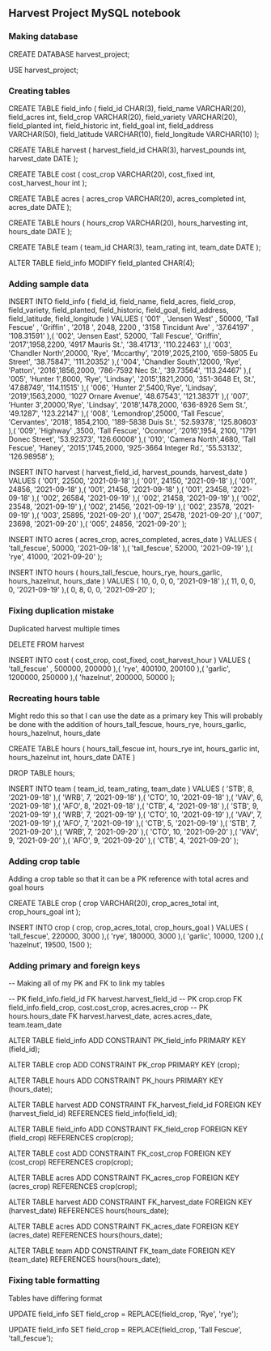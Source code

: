 ## Harvest Project MySQL notebook

### Making database

CREATE DATABASE harvest_project;

USE harvest_project;

### Creating tables

CREATE TABLE field_info (
field_id CHAR(3),
field_name VARCHAR(20),
field_acres int,
field_crop VARCHAR(20),
field_variety VARCHAR(20),
field_planted int,
field_historic int,
field_goal int,
field_address VARCHAR(50),
field_latitude VARCHAR(10),
field_longitude VARCHAR(10)
);

CREATE TABLE harvest (
harvest_field_id CHAR(3),
harvest_pounds int,
harvest_date DATE
);

CREATE TABLE cost (
cost_crop VARCHAR(20),
cost_fixed int,
cost_harvest_hour int
);

CREATE TABLE acres (
acres_crop VARCHAR(20),
acres_completed int,
acres_date DATE
);

CREATE TABLE hours (
hours_crop VARCHAR(20),
hours_harvesting int,
hours_date DATE
);

CREATE TABLE team (
team_id CHAR(3),
team_rating int,
team_date DATE
);

ALTER TABLE field_info
MODIFY field_planted CHAR(4);

### Adding sample data

INSERT INTO field_info (
field_id, field_name, field_acres, field_crop, 
field_variety, field_planted, field_historic, 
field_goal, field_address, field_latitude, field_longitude
) 
VALUES
	(
		'001' , 'Jensen West' , 50000, 'Tall Fescue' , 'Griffin' , '2018 ', 2048, 2200 , '3158 Tincidunt Ave' , '37.64197' , '108.31591'
	),(
		'002', 'Jensen East', 52000, 'Tall Fescue', 'Griffin', '2017',1958,2200, '4917 Mauris St.', '38.41713', '110.22463'
	),(
		'003', 'Chandler North',20000, 'Rye', 'Mccarthy', '2019',2025,2100, '659-5805 Eu Street', '38.75847', '111.20352'
	),(
		'004', 'Chandler South',12000, 'Rye', 'Patton', '2016',1856,2000, '786-7592 Nec St.', '39.73564', '113.24467'
	),(
		'005', 'Hunter 1',8000, 'Rye', 'Lindsay', '2015',1821,2000, '351-3648 Et, St.', '47.88749', '114.11515'
	),(
		'006', 'Hunter 2',5400,'Rye', 'Lindsay', '2019',1563,2000, '1027 Ornare Avenue', '48.67543', '121.38371'
	),(
		'007', 'Hunter 3',20000,'Rye', 'Lindsay', '2018',1478,2000, '636-8926 Sem St.', '49.1287', '123.22147'
	),(
		'008', 'Lemondrop',25000, 'Tall Fescue', 'Cervantes', '2018', 1854,2100, '189-5838 Duis St.', '52.59378', '125.80603'
	),(
		'009', 'Highway' ,3500, 'Tall Fescue', 'Oconnor', '2016',1954, 2100, '1791 Donec Street', '53.92373', '126.60008'
	),(
		'010', 'Camera North',4680, 'Tall Fescue', 'Haney', '2015',1745,2000, '925-3664 Integer Rd.', '55.53132', '126.98958'
	);

INSERT INTO harvest (
harvest_field_id, harvest_pounds, harvest_date
)
VALUES
(
	'001', 22500, '2021-09-18'
    ),(
    '001', 24150, '2021-09-18'
    ),(
    '001', 24856, '2021-09-18'
    ),(
    '001', 21456, '2021-09-18'
    ),(
    '001', 23458, '2021-09-18'
    ),(
    '002', 26584, '2021-09-19'
    ),(
    '002', 21458, '2021-09-19'
    ),(
    '002', 23548, '2021-09-19'
    ),(
    '002', 21456, '2021-09-19'
    ),(
    '002', 23578, '2021-09-19'
    ),(
    '003', 25895, '2021-09-20'
    ),(
    '007', 25478, '2021-09-20'
    ),(
    '007', 23698, '2021-09-20'
    ),(
    '005', 24856, '2021-09-20'
    );

INSERT INTO acres  (
acres_crop, acres_completed, acres_date
)
VALUES
(
	'tall_fescue', 50000, '2021-09-18'
    ),(
    'tall_fescue', 52000, '2021-09-19'
    ),(
    'rye', 41000, '2021-09-20'
    );

INSERT INTO hours (
hours_tall_fescue, hours_rye, hours_garlic, hours_hazelnut, hours_date
)
VALUES
(
	10, 0, 0, 0, '2021-09-18'
    ),(
    11, 0, 0, 0, '2021-09-19'
    ),(
    0, 8, 0, 0, '2021-09-20'
    );

### Fixing duplication mistake

Duplicated harvest multiple times

DELETE FROM harvest

INSERT INTO cost (
cost_crop, cost_fixed, cost_harvest_hour
)
VALUES
(
	'tall_fescue' , 500000, 200000
    ),(
    'rye', 400100, 200100
    ),(
    'garlic', 1200000, 250000
    ),(
    'hazelnut', 200000, 50000
    );

### Recreating hours table

Might redo this so that I can use the date as a primary key
		This will probably be done with the addition of hours_tall_fescue, hours_rye, hours_garlic, hours_hazelnut, hours_date

CREATE TABLE hours (
hours_tall_fescue int,
hours_rye int, 
hours_garlic int,
hours_hazelnut int,
hours_date DATE
)

DROP TABLE hours;

INSERT INTO team (
team_id, team_rating, team_date
)
VALUES
(
	'STB', 8, '2021-09-18'
    ),(
    'WRB', 7, '2021-09-18'
    ),(
    'CTO', 10, '2021-09-18'
    ),(
    'VAV', 6, '2021-09-18'
    ),(
    'AFO', 8, '2021-09-18'
    ),(
    'CTB', 4, '2021-09-18'
    ),(
	'STB', 9, '2021-09-19'
    ),(
    'WRB', 7, '2021-09-19'
    ),(
    'CTO', 10, '2021-09-19'
    ),(
    'VAV', 7, '2021-09-19'
    ),(
    'AFO', 7, '2021-09-19'
    ),(
    'CTB', 5, '2021-09-19'
    ),(
    'STB', 7, '2021-09-20'
    ),(
    'WRB', 7, '2021-09-20'
    ),(
    'CTO', 10, '2021-09-20'
    ),(
    'VAV', 9, '2021-09-20'
    ),(
    'AFO', 9, '2021-09-20'
    ),(
    'CTB', 4, '2021-09-20'
    );

### Adding crop table

Adding a crop table so that it can be a PK reference with total acres and goal hours

CREATE TABLE crop (
crop VARCHAR(20),
crop_acres_total int,
crop_hours_goal int
);

INSERT INTO  crop (
crop, crop_acres_total, crop_hours_goal
)
VALUES
(
	'tall_fescue', 220000, 3000
    ),(
    'rye', 180000, 3000
    ),(
    'garlic', 10000, 1200
    ),(
    'hazelnut', 19500, 1500
    );

### Adding primary and foreign keys
-- Making all of my PK and FK to link my tables

-- PK field_info.field_id		FK harvest.harvest_field_id
-- PK crop.crop				FK field_info.field_crop, cost.cost_crop, acres.acres_crop
-- PK hours.hours_date			FK harvest.harvest_date, acres.acres_date, team.team_date

ALTER TABLE field_info
ADD CONSTRAINT PK_field_info PRIMARY KEY (field_id);

ALTER TABLE crop
ADD CONSTRAINT PK_crop PRIMARY KEY (crop);

ALTER TABLE hours
ADD CONSTRAINT PK_hours PRIMARY KEY (hours_date);

ALTER TABLE harvest
ADD CONSTRAINT FK_harvest_field_id
FOREIGN KEY (harvest_field_id) REFERENCES field_info(field_id);

ALTER TABLE field_info
ADD CONSTRAINT FK_field_crop
FOREIGN KEY (field_crop) REFERENCES crop(crop);

ALTER TABLE cost
ADD CONSTRAINT FK_cost_crop
FOREIGN KEY (cost_crop) REFERENCES crop(crop);

ALTER TABLE acres
ADD CONSTRAINT FK_acres_crop
FOREIGN KEY (acres_crop) REFERENCES crop(crop);

ALTER TABLE harvest
ADD CONSTRAINT FK_harvest_date
FOREIGN KEY (harvest_date) REFERENCES hours(hours_date);

ALTER TABLE acres
ADD CONSTRAINT FK_acres_date
FOREIGN KEY (acres_date) REFERENCES hours(hours_date);

ALTER TABLE team
ADD CONSTRAINT FK_team_date
FOREIGN KEY (team_date) REFERENCES hours(hours_date);

### Fixing table formatting
Tables have differing format

UPDATE field_info
SET
	field_crop = REPLACE(field_crop, 'Rye', 'rye');

UPDATE field_info
SET
	field_crop = REPLACE(field_crop, 'Tall Fescue', 'tall_fescue');
